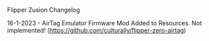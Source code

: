Flipper Zusion Changelog


16-1-2023 - AirTag Emulator Firmware Mod Added to Resources. Not implemented! (https://github.com/culturally/flipper-zero-airtag)

